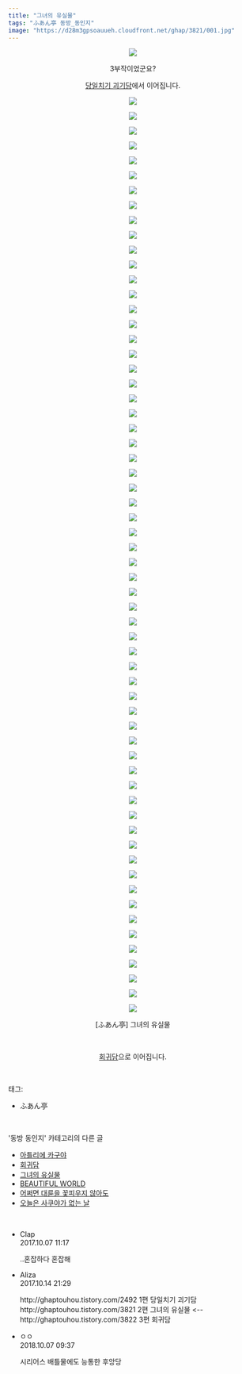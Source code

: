 ```yaml
---
title: "그녀의 유실물"
tags: "ふあん亭 동방_동인지"
image: "https://d28m3gpsoauueh.cloudfront.net/ghap/3821/001.jpg"
---
```

<div class="article">
<p style="text-align: center; clear: none; float: none;"><img src="{{ site.imgserver4 }}/ghap/3821/001.jpg"/></p>
<p style="text-align: center; clear: none; float: none;">3부작이었군요?</p>
<p style="text-align: center; clear: none; float: none;"><a class="tx-link" href="http://ghaptouhou.tistory.com/2492" target="_blank">당일치기 괴기담</a>에서 이어집니다.</p>
<p style="text-align: center; clear: none; float: none;"><img src="{{ site.imgserver4 }}/ghap/3821/002.jpg"/></p>
<p style="text-align: center; clear: none; float: none;"><img src="{{ site.imgserver4 }}/ghap/3821/003.jpg"/></p>
<p style="text-align: center; clear: none; float: none;"><img src="{{ site.imgserver4 }}/ghap/3821/004.jpg"/></p>
<p style="text-align: center; clear: none; float: none;"><img src="{{ site.imgserver4 }}/ghap/3821/005.jpg"/></p>
<p style="text-align: center; clear: none; float: none;"><img src="{{ site.imgserver4 }}/ghap/3821/006.jpg"/></p>
<p style="text-align: center; clear: none; float: none;"><img src="{{ site.imgserver4 }}/ghap/3821/007.jpg"/></p>
<p style="text-align: center; clear: none; float: none;"><img src="{{ site.imgserver4 }}/ghap/3821/008.jpg"/></p>
<p style="text-align: center; clear: none; float: none;"><img src="{{ site.imgserver4 }}/ghap/3821/009.jpg"/></p>
<p style="text-align: center; clear: none; float: none;"><img src="{{ site.imgserver4 }}/ghap/3821/010.jpg"/></p>
<p style="text-align: center; clear: none; float: none;"><img src="{{ site.imgserver4 }}/ghap/3821/011.jpg"/></p>
<p style="text-align: center; clear: none; float: none;"><img src="{{ site.imgserver4 }}/ghap/3821/012.jpg"/></p>
<p style="text-align: center; clear: none; float: none;"><img src="{{ site.imgserver4 }}/ghap/3821/013.jpg"/></p>
<p style="text-align: center; clear: none; float: none;"><img src="{{ site.imgserver4 }}/ghap/3821/014.jpg"/></p>
<p style="text-align: center; clear: none; float: none;"><img src="{{ site.imgserver4 }}/ghap/3821/015.jpg"/></p>
<p style="text-align: center; clear: none; float: none;"><img src="{{ site.imgserver4 }}/ghap/3821/016.jpg"/></p>
<p style="text-align: center; clear: none; float: none;"><img src="{{ site.imgserver4 }}/ghap/3821/017.jpg"/></p>
<p style="text-align: center; clear: none; float: none;"><img src="{{ site.imgserver4 }}/ghap/3821/018.jpg"/></p>
<p style="text-align: center; clear: none; float: none;"><img src="{{ site.imgserver4 }}/ghap/3821/019.jpg"/></p>
<p style="text-align: center; clear: none; float: none;"><img src="{{ site.imgserver4 }}/ghap/3821/020.jpg"/></p>
<p style="text-align: center; clear: none; float: none;"><img src="{{ site.imgserver4 }}/ghap/3821/021.jpg"/></p>
<p style="text-align: center; clear: none; float: none;"><img src="{{ site.imgserver4 }}/ghap/3821/022.jpg"/></p>
<p style="text-align: center; clear: none; float: none;"><img src="{{ site.imgserver4 }}/ghap/3821/023.jpg"/></p>
<p style="text-align: center; clear: none; float: none;"><img src="{{ site.imgserver4 }}/ghap/3821/024.jpg"/></p>
<p style="text-align: center; clear: none; float: none;"><img src="{{ site.imgserver4 }}/ghap/3821/025.jpg"/></p>
<p style="text-align: center; clear: none; float: none;"><img src="{{ site.imgserver4 }}/ghap/3821/026.jpg"/></p>
<p style="text-align: center; clear: none; float: none;"><img src="{{ site.imgserver4 }}/ghap/3821/027.jpg"/></p>
<p style="text-align: center; clear: none; float: none;"><img src="{{ site.imgserver4 }}/ghap/3821/028.jpg"/></p>
<p style="text-align: center; clear: none; float: none;"><img src="{{ site.imgserver4 }}/ghap/3821/029.jpg"/></p>
<p style="text-align: center; clear: none; float: none;"><img src="{{ site.imgserver4 }}/ghap/3821/030.jpg"/></p>
<p style="text-align: center; clear: none; float: none;"><img src="{{ site.imgserver4 }}/ghap/3821/031.jpg"/></p>
<p style="text-align: center; clear: none; float: none;"><img src="{{ site.imgserver4 }}/ghap/3821/032.jpg"/></p>
<p style="text-align: center; clear: none; float: none;"><img src="{{ site.imgserver4 }}/ghap/3821/033.jpg"/></p>
<p style="text-align: center; clear: none; float: none;"><img src="{{ site.imgserver4 }}/ghap/3821/034.jpg"/></p>
<p style="text-align: center; clear: none; float: none;"><img src="{{ site.imgserver4 }}/ghap/3821/035.jpg"/></p>
<p style="text-align: center; clear: none; float: none;"><img src="{{ site.imgserver4 }}/ghap/3821/036.jpg"/></p>
<p style="text-align: center; clear: none; float: none;"><img src="{{ site.imgserver4 }}/ghap/3821/037.jpg"/></p>
<p style="text-align: center; clear: none; float: none;"><img src="{{ site.imgserver4 }}/ghap/3821/038.jpg"/></p>
<p style="text-align: center; clear: none; float: none;"><img src="{{ site.imgserver4 }}/ghap/3821/039.jpg"/></p>
<p style="text-align: center; clear: none; float: none;"><img src="{{ site.imgserver4 }}/ghap/3821/040.jpg"/></p>
<p style="text-align: center; clear: none; float: none;"><img src="{{ site.imgserver4 }}/ghap/3821/041.jpg"/></p>
<p style="text-align: center; clear: none; float: none;"><img src="{{ site.imgserver4 }}/ghap/3821/042.jpg"/></p>
<p style="text-align: center; clear: none; float: none;"><img src="{{ site.imgserver4 }}/ghap/3821/043.jpg"/></p>
<p style="text-align: center; clear: none; float: none;"><img src="{{ site.imgserver4 }}/ghap/3821/044.jpg"/></p>
<p style="text-align: center; clear: none; float: none;"><img src="{{ site.imgserver4 }}/ghap/3821/045.jpg"/></p>
<p style="text-align: center; clear: none; float: none;"><img src="{{ site.imgserver4 }}/ghap/3821/046.jpg"/></p>
<p style="text-align: center; clear: none; float: none;"><img src="{{ site.imgserver4 }}/ghap/3821/047.jpg"/></p>
<p style="text-align: center; clear: none; float: none;"><img src="{{ site.imgserver4 }}/ghap/3821/048.jpg"/></p>
<p style="text-align: center; clear: none; float: none;"><img src="{{ site.imgserver4 }}/ghap/3821/049.jpg"/></p>
<p style="text-align: center; clear: none; float: none;"><img src="{{ site.imgserver4 }}/ghap/3821/050.jpg"/></p>
<p style="text-align: center; clear: none; float: none;"><img src="{{ site.imgserver4 }}/ghap/3821/051.jpg"/></p>
<p style="text-align: center; clear: none; float: none;"><img src="{{ site.imgserver4 }}/ghap/3821/052.jpg"/></p>
<p style="text-align: center; clear: none; float: none;"><img src="{{ site.imgserver4 }}/ghap/3821/053.jpg"/></p>
<p style="text-align: center; clear: none; float: none;"><img src="{{ site.imgserver4 }}/ghap/3821/054.jpg"/></p>
<p style="text-align: center; clear: none; float: none;"><img src="{{ site.imgserver4 }}/ghap/3821/055.jpg"/></p>
<p style="text-align: center; clear: none; float: none;"><img src="{{ site.imgserver4 }}/ghap/3821/056.jpg"/></p>
<p style="text-align: center; clear: none; float: none;"><img src="{{ site.imgserver4 }}/ghap/3821/057.jpg"/></p>
<p style="text-align: center; clear: none; float: none;"><img src="{{ site.imgserver4 }}/ghap/3821/058.jpg"/></p>
<p style="text-align: center; clear: none; float: none;"><img src="{{ site.imgserver4 }}/ghap/3821/059.jpg"/></p>
<p style="text-align: center; clear: none; float: none;"><img src="{{ site.imgserver4 }}/ghap/3821/060.jpg"/></p>
<p style="text-align: center; clear: none; float: none;"><img src="{{ site.imgserver4 }}/ghap/3821/061.jpg"/></p>
<p style="text-align: center; clear: none; float: none;"><img src="{{ site.imgserver4 }}/ghap/3821/062.jpg"/></p>
<p style="text-align: center; clear: none; float: none;"><img src="{{ site.imgserver4 }}/ghap/3821/063.jpg"/></p>
<p style="text-align: center; clear: none; float: none;">[ふあん亭] 그녀의 유실물</p>
<p style="text-align: center; clear: none; float: none;"><br/></p>
<p style="text-align: center; clear: none; float: none;"><a class="tx-link" href="http://ghaptouhou.tistory.com/3822" target="_blank">회귀담</a>으로 이어집니다.</p>
</div><br/>
<div class="tagTrail">
<p>태그: </p>
<ul>
<li>ふあん亭</li>
</ul>
</div><br/>
<div class="another">
<p>'동방 동인지' 카테고리의 다른 글</p>
<ul>
<li><a href="/ghap_3823">아틀리에 카구야</a></li>
<li><a href="/ghap_3822">회귀담</a></li>
<li><a href="/ghap_3821">그녀의 유실물</a></li>
<li><a href="/ghap_3820">BEAUTIFUL WORLD</a></li>
<li><a href="/ghap_3817">어쩌면 대륜을 꽃피우지 않아도</a></li>
<li><a href="/ghap_3812">오늘은 사쿠야가 없는 날</a></li>
</ul>
</div><br/>
<div class="cb_module cb_fluid">
<div class="cb_wrt cb_profile">
<div class="comment">
<ul>
<li class="cb_thumb_off" id="comment15098778">
<div class="cb_comment_area">
<div class="cb_info_area">
<div class="cb_section">
<span class="cb_nick_name">Clap</span>
</div>
<div class="cb_section">
<span class="cb_date">2017.10.07 11:17 </span>
</div>
</div>
<div class="cb_dsc_comment">
<p class="cb_dsc">
											..혼잡하다 혼잡해
										</p>
</div>
</div></li>
<li class="cb_thumb_off" id="comment15105434">
<div class="cb_comment_area">
<div class="cb_info_area">
<div class="cb_section">
<span class="cb_nick_name">Aliza</span>
</div>
<div class="cb_section">
<span class="cb_date">2017.10.14 21:29 </span>
</div>
</div>
<div class="cb_dsc_comment">
<p class="cb_dsc">
											http://ghaptouhou.tistory.com/2492 1편 당일치기 괴기담<br/>
http://ghaptouhou.tistory.com/3821 2편 그녀의 유실물 &lt;--<br/>
http://ghaptouhou.tistory.com/3822 3편 회귀담 
										</p>
</div>
</div></li>
<li class="cb_thumb_off" id="comment15347340">
<div class="cb_comment_area">
<div class="cb_info_area">
<div class="cb_section">
<span class="cb_nick_name">ㅇㅇ</span>
</div>
<div class="cb_section">
<span class="cb_date">2018.10.07 09:37 </span>
</div>
</div>
<div class="cb_dsc_comment">
<p class="cb_dsc">
											시리어스 배틀물에도 능통한 후앙당
										</p>
</div>
</div></li>
</ul>
</div>
</div><!-- commentList close -->
</div><br/>
